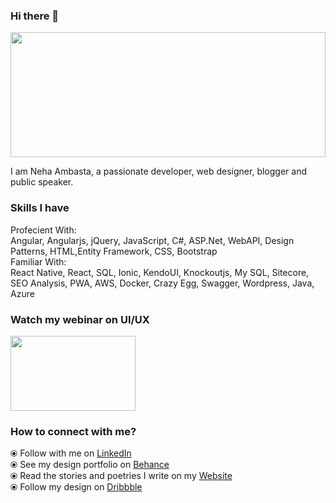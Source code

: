### Hi there 👋

<!--
**NehaAmbasta9/NehaAmbasta99** is a ✨ _special_ ✨ repository because its `README.md` (this file) appears on your GitHub profile.
-->

<image src="https://media-exp1.licdn.com/dms/image/C5616AQHMRQlgMZuyeQ/profile-displaybackgroundimage-shrink_350_1400/0?e=1603324800&v=beta&t=dtYHXHvt2rTlWZePOi52vySz63O6pIWtHgP0TG1KXjM" height="200" width="100%"/>

<p float="left">
  I am Neha Ambasta, a passionate developer, web designer, blogger and public speaker.
</p>

### Skills I have
<p>
Profecient With:<br/>
Angular, Angularjs, jQuery, JavaScript, C#, ASP.Net, WebAPI, Design Patterns, HTML,Entity Framework, CSS, Bootstrap<br/>
Familiar With:<br/>
React Native, React, SQL, Ionic, KendoUI, Knockoutjs, My SQL, Sitecore, SEO Analysis, PWA, AWS, Docker, Crazy Egg, Swagger, Wordpress, Java, Azure<br/>
</p>

### Watch my webinar on UI/UX
<image src="https://img.youtube.com/vi/zw5TJZsv9YY/maxresdefault.jpg" height="120" width="200"/>


### How to connect with me?
  ⦿ Follow with me on <a href="https://www.linkedin.com/in/neha-ambasta-236636110/" target="_blank">
    LinkedIn 
  </a><br>
  ⦿ See my design portfolio on <a href="https://www.behance.net/ambastaneha">Behance</a><br>
  ⦿ Read the stories and poetries I write on my <a href="https://iamambasta.wordpress.com/">Website</a><br>
  ⦿ Follow my design on <a href="https://dribbble.com/AmbastaNeha">Dribbble</a><br>
  
 
 
 
